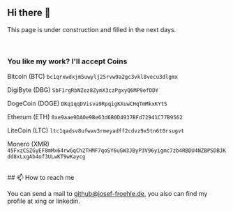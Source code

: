 ## Hi there 👋

This page is under construction and filled in the next days.

<br>

### You like my work? I'll accept Coins
Bitcoin (BTC) `bc1qrxwdxjm5uwylj25rvw9a2gc3vkl8vecu3dlgmx` 

DigiByte (DBG) `SbF1rgRbNZez8ZymX3czPgxyQ6MP9efDDY` 

DogeCoin (DOGE) `DKq1qqDVisva9RpqigKXuwCHqTmMkxKYtS` 

Etherum (ETH) `0xe9aae9DA0e9Be63d6B0D4937BFd72941C77B9562` 

LiteCoin (LTC) `ltc1qadsv8ufwav3rmeyadff2cdvz9x5tn6t0rsugvt` 

Monero (XMR) `45FxzCSZGyEF8mMx64rwGqCh2THMF7qoSY6uGW3JByP3V96yigmc7zb4RBDU4NZBPSDBJKdd8xLxgAb4of3ULwKT9wKaycg` 

<br>
## 📫 How to reach me

You can send a mail to github@josef-froehle.de, you also can find my profile at xing or linkedin.
<!--
**Dexus/Dexus** is a ✨ _special_ ✨ repository because its `README.md` (this file) appears on your GitHub profile.

Here are some ideas to get you started:

- 🔭 I’m currently working on ...
- 🌱 I’m currently learning ...
- 👯 I’m looking to collaborate on ...
- 🤔 I’m looking for help with ...
- 💬 Ask me about ...
- 📫 How to reach me: ...
- 😄 Pronouns: ...
- ⚡ Fun fact: ...
-->
